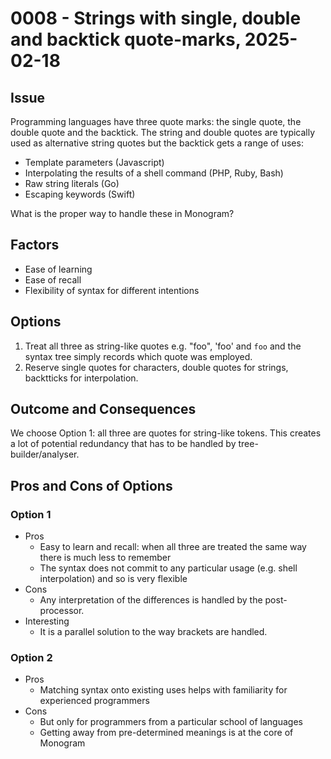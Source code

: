 # 0008 - Strings with single, double and backtick quote-marks, 2025-02-18

## Issue

Programming languages have three quote marks: the single quote, the double
quote and the backtick. The string and double quotes are typically used as
alternative string quotes but the backtick gets a range of uses:

- Template parameters (Javascript)
- Interpolating the results of a shell command (PHP, Ruby, Bash)
- Raw string literals (Go)
- Escaping keywords (Swift)

What is the proper way to handle these in Monogram?

## Factors

- Ease of learning
- Ease of recall
- Flexibility of syntax for different intentions

## Options

1. Treat all three as string-like quotes e.g. "foo", 'foo' and `foo` and the
   syntax tree simply records which quote was employed.
2. Reserve single quotes for characters, double quotes for strings, backtticks
   for interpolation.

## Outcome and Consequences

We choose Option 1: all three are quotes for string-like tokens. This creates
a lot of potential redundancy that has to be handled by tree-builder/analyser.

## Pros and Cons of Options

### Option 1

- Pros
  - Easy to learn and recall: when all three are treated the same way there is
    much less to remember
  - The syntax does not commit to any particular usage (e.g. shell interpolation)
    and so is very flexible
- Cons
  - Any interpretation of the differences is handled by the post-processor.
- Interesting
  - It is a parallel solution to the way brackets are handled.

### Option 2

- Pros
  - Matching syntax onto existing uses helps with familiarity for experienced
    programmers
- Cons
  - But only for programmers from a particular school of languages
  - Getting away from pre-determined meanings is at the core of Monogram